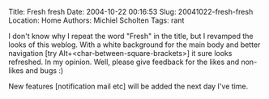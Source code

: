 Title: Fresh fresh
Date: 2004-10-22 00:16:53
Slug: 20041022-fresh-fresh
Location: Home
Authors: Michiel Scholten
Tags: rant

<p>I don't know why I repeat the word "Fresh" in the title, but I revamped the looks of this weblog. With a white background for the main body and better navigation [try Alt+&lt;char-between-square-brackets&gt;] it sure looks refreshed. In my opinion. Well, please give feedback for the likes and non-likes and bugs :)</p>

<p>New features [notification mail etc] will be added the next day I've time.</p>
